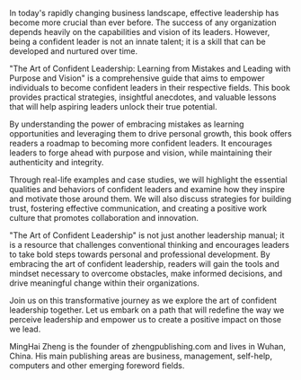 
In today's rapidly changing business landscape, effective leadership has become more crucial than ever before. The success of any organization depends heavily on the capabilities and vision of its leaders. However, being a confident leader is not an innate talent; it is a skill that can be developed and nurtured over time.

"The Art of Confident Leadership: Learning from Mistakes and Leading with Purpose and Vision" is a comprehensive guide that aims to empower individuals to become confident leaders in their respective fields. This book provides practical strategies, insightful anecdotes, and valuable lessons that will help aspiring leaders unlock their true potential.

By understanding the power of embracing mistakes as learning opportunities and leveraging them to drive personal growth, this book offers readers a roadmap to becoming more confident leaders. It encourages leaders to forge ahead with purpose and vision, while maintaining their authenticity and integrity.

Through real-life examples and case studies, we will highlight the essential qualities and behaviors of confident leaders and examine how they inspire and motivate those around them. We will also discuss strategies for building trust, fostering effective communication, and creating a positive work culture that promotes collaboration and innovation.

"The Art of Confident Leadership" is not just another leadership manual; it is a resource that challenges conventional thinking and encourages leaders to take bold steps towards personal and professional development. By embracing the art of confident leadership, readers will gain the tools and mindset necessary to overcome obstacles, make informed decisions, and drive meaningful change within their organizations.

Join us on this transformative journey as we explore the art of confident leadership together. Let us embark on a path that will redefine the way we perceive leadership and empower us to create a positive impact on those we lead.

MingHai Zheng is the founder of zhengpublishing.com and lives in Wuhan, China. His main publishing areas are business, management, self-help, computers and other emerging foreword fields.
